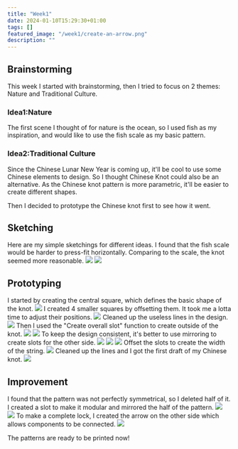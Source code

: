 ```yaml
---
title: "Week1"
date: 2024-01-10T15:29:30+01:00
tags: []
featured_image: "/week1/create-an-arrow.png"
description: ""
---
```


## Brainstorming
This week I started with brainstorming, then I tried to focus on 2 themes: Nature and Traditional Culture.

### Idea1:Nature
The first scene I thought of for nature is the ocean, so I used fish as my inspiration, and would like to use the fish scale as my basic pattern.

### Idea2:Traditional Culture
Since the Chinese Lunar New Year is coming up, it'll be cool to use some Chinese elements to design. So I thought Chinese Knot could also be an alternative. As the Chinese knot pattern is more parametric, it'll be easier to create different shapes.

Then I decided to prototype the Chinese knot first to see how it went.

## Sketching
Here are my simple sketchings for different ideas. I found that the fish scale would be harder to press-fit horizontally. Comparing to the scale, the knot seemed more reasonable.
![](https://shannon-fablab2024-chuyun-ma-f3ee371913caadac60372e714e70a686ae.gitlab.dsi.universite-paris-saclay.fr/week1/fishscale.jpg)
![](https://shannon-fablab2024-chuyun-ma-f3ee371913caadac60372e714e70a686ae.gitlab.dsi.universite-paris-saclay.fr/week1/knot-draft.jpg)

## Prototyping
I started by creating the central square, which defines the basic shape of the knot.
![](https://shannon-fablab2024-chuyun-ma-f3ee371913caadac60372e714e70a686ae.gitlab.dsi.universite-paris-saclay.fr/week1/square1.png)
I created 4 smaller squares by offsetting them. It took me a lotta time to adjust their positions.
![](https://shannon-fablab2024-chuyun-ma-f3ee371913caadac60372e714e70a686ae.gitlab.dsi.universite-paris-saclay.fr/week1/squares-offset.png)
Cleaned up the useless lines in the design.
![](https://shannon-fablab2024-chuyun-ma-f3ee371913caadac60372e714e70a686ae.gitlab.dsi.universite-paris-saclay.fr/week1/squares-cleaned.png)
Then I used the "Create overall slot" function to create outside of the knot.
![](https://shannon-fablab2024-chuyun-ma-f3ee371913caadac60372e714e70a686ae.gitlab.dsi.universite-paris-saclay.fr/week1/create-slots.png)
![](https://shannon-fablab2024-chuyun-ma-f3ee371913caadac60372e714e70a686ae.gitlab.dsi.universite-paris-saclay.fr/week1/create-slots2.png)
To keep the design consistent, it's better to use mirroring to create slots for the other side.
![](https://shannon-fablab2024-chuyun-ma-f3ee371913caadac60372e714e70a686ae.gitlab.dsi.universite-paris-saclay.fr/week1/mirror-slots.png)
![](https://shannon-fablab2024-chuyun-ma-f3ee371913caadac60372e714e70a686ae.gitlab.dsi.universite-paris-saclay.fr/week1/mirror-curves.png)
![](https://shannon-fablab2024-chuyun-ma-f3ee371913caadac60372e714e70a686ae.gitlab.dsi.universite-paris-saclay.fr/week1/mirror-curves-2.png)
Offset the slots to create the width of the string.
![](https://shannon-fablab2024-chuyun-ma-f3ee371913caadac60372e714e70a686ae.gitlab.dsi.universite-paris-saclay.fr/week1/slots'offset.png)
Cleaned up the lines and I got the first draft of my Chinese knot.
![](https://shannon-fablab2024-chuyun-ma-f3ee371913caadac60372e714e70a686ae.gitlab.dsi.universite-paris-saclay.fr/week1/knot-v1.png)

## Improvement
I found that the pattern was not perfectly symmetrical, so I deleted half of it. I created a slot to make it modular and mirrored the half of the pattern.
![](https://shannon-fablab2024-chuyun-ma-f3ee371913caadac60372e714e70a686ae.gitlab.dsi.universite-paris-saclay.fr/week1/create-a-slot&mirror.png)
![](https://shannon-fablab2024-chuyun-ma-f3ee371913caadac60372e714e70a686ae.gitlab.dsi.universite-paris-saclay.fr/week1/create-a-slot&mirror2.png)
To make a complete lock, I created the arrow on the other side which allows components to be connected.
![](https://shannon-fablab2024-chuyun-ma-f3ee371913caadac60372e714e70a686ae.gitlab.dsi.universite-paris-saclay.fr/week1/create-an-arrow.png)

The patterns are ready to be printed now!
